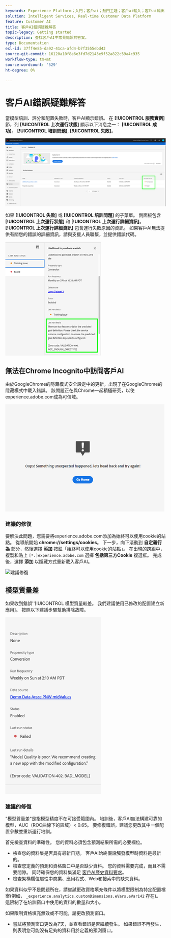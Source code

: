 ```yaml
---
keywords: Experience Platform；入門；客戶ai；熱門主題；客戶ai輸入；客戶ai輸出；客戶ai故障排除；客戶ai錯誤
solution: Intelligent Services, Real-time Customer Data Platform
feature: Customer AI
title: 客戶AI錯誤疑難解答
topic-legacy: Getting started
description: 查找客戶AI中常見錯誤的答案。
type: Documentation
exl-id: 37ff4e85-da92-41ca-afd4-b7f3555ebd43
source-git-commit: 16120a10f8a6e3fd7d2143e9f52a822c59a4c935
workflow-type: tm+mt
source-wordcount: '529'
ht-degree: 0%

---
```


# 客戶AI錯誤疑難解答

當模型培訓、評分和配置失敗時，客戶AI顯示錯誤。 在 **[!UICONTROL 服務實例]** 節，列 **[!UICONTROL 上次運行狀態]** 顯示以下消息之一： **[!UICONTROL 成功]**。 **[!UICONTROL 培訓問題]**, **[!UICONTROL 失敗]**。

![上次運行狀態](./images/errors/last-run-status.png)

如果 **[!UICONTROL 失敗]** 或 **[!UICONTROL 培訓問題]** 的子菜單。 側面板包含 **[!UICONTROL 上次運行狀態]** 和 **[!UICONTROL 上次運行詳細資訊]**。 **[!UICONTROL 上次運行詳細資訊]** 包含運行失敗原因的資訊。 如果客戶AI無法提供有關您的錯誤的詳細資訊，請與支援人員聯繫，並提供錯誤代碼。

<img src="./images/errors/last-run-details.png" width="300" /><br />

## 無法在Chrome Incognito中訪問客戶AI

由於GoogleChrome的隱藏模式安全設定中的更新，出現了在GoogleChrome的隱藏模式中載入錯誤。 該問題正在與Chrome一起積極研究，以使experience.adobe.com成為可信域。

<img src="./images/errors/error.PNG" width="500" /><br />

### 建議的修復

要解決此問題，您需要將experience.adobe.com添加為始終可以使用cookie的站點。 從導航開始 **chrome://settings/cookies**。 下一步，向下滾動到 **自定義行為** 部分，然後選擇 **添加** 按鈕「始終可以使用cookie的站點」。 在出現的跨距中，複製和貼上 `[*.]experience.adobe.com` 選擇 **包括第三方Cookie** 複選框。 完成後，選擇 **添加** 以隱藏方式重新載入客戶AI。

![建議修復](./images/errors/cookies2.gif)

## 模型質量差

如果收到錯誤&#39;&#39;[!UICONTROL 模型質量較差。 我們建議使用已修改的配置建立新應用]。 按照以下建議步驟幫助排除故障。

<img src="./images/errors/model-quality.png" width="300" /><br />

### 建議的修復

&quot;模型質量差&quot;是指模型精度不在可接受範圍內。 培訓後，客戶AI無法構建可靠的模型，AUC（ROC曲線下的區域）&lt; 0.65。 要修復錯誤，建議您更改其中一個配置參數並重新運行培訓。

首先檢查資料的準確性。 您的資料必須包含預測結果所需的必要欄位。

- 檢查您的資料集是否具有最新日期。 客戶AI始終假設觸發模型時資料是最新的。
- 檢查您定義的預測和資格窗口中是否缺少資料。 您的資料需要完成，而且不需要間隙。 同時確保您的資料集滿足 [客戶AI歷史資料要求](./input-output.md#data-requirements)。
- 檢查架構欄位屬性中商業、應用程式、Web和搜索中的缺失資料。

如果資料似乎不是問題所在，請嘗試更改資格填充條件以將模型限制為特定配置檔案(例如， `_experience.analytics.customDimensions.eVars.eVar142` 存在)。 這限制了在培訓窗口中使用的資料的數量和大小。

如果限制資格填充無效或不可能，請更改預測窗口。

- 嘗試將預測窗口更改為7天，並查看錯誤是否繼續發生。 如果錯誤不再發生，則表明您可能沒有足夠的資料用於定義的預測窗口。
